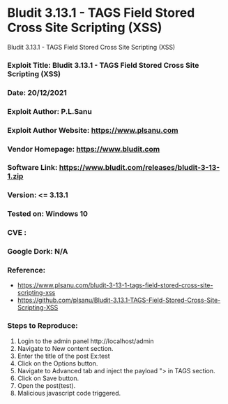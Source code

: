 # Bludit 3.13.1 - TAGS Field Stored Cross Site Scripting (XSS)
Bludit 3.13.1 - TAGS Field Stored Cross Site Scripting (XSS)

### Exploit Title: Bludit 3.13.1 - TAGS Field Stored Cross Site Scripting (XSS)
### Date: 20/12/2021
### Exploit Author: P.L.Sanu
### Exploit Author Website: https://www.plsanu.com
### Vendor Homepage: https://www.bludit.com
### Software Link: https://www.bludit.com/releases/bludit-3-13-1.zip
### Version: <= 3.13.1
### Tested on: Windows 10
### CVE : 
### Google Dork: N/A
### Reference: 
- https://www.plsanu.com/bludit-3-13-1-tags-field-stored-cross-site-scripting-xss
- https://github.com/plsanu/Bludit-3.13.1-TAGS-Field-Stored-Cross-Site-Scripting-XSS

### Steps to Reproduce:
1. Login to the admin panel http://localhost/admin
2. Navigate to New content section.
3. Enter the title of the post Ex:test
4. Click on the Options button.
5. Navigate to Advanced tab and inject the payload "><script>alert("XSS")</script> in TAGS section.
6. Click on Save button.
7. Open the post(test).
8. Malicious javascript code triggered.
